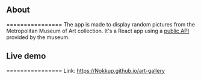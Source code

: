 ## About
================
The app is made to display random pictures from the Metropolitan Museum of Art collection.
It's a React app using a [public API](https://metmuseum.github.io/) provided by the museum. 
## Live demo
================
Link: https://Nokkup.github.io/art-gallery